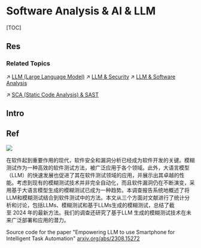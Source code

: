 # Software Analysis & AI & LLM

[TOC]



## Res
### Related Topics
↗ [LLM (Large Language Model)](../../../../🧠%20Computing%20Methodologies/👽%20Artificial%20Intelligence/🔥%20Natural%20Language%20Processing%20(NLP)/🦑%20LLM%20(Large%20Language%20Model)/LLM%20(Large%20Language%20Model).md)
↗ [LLM & Security](../../../🤖%20AI%20x%20Security/LLM%20&%20Security/LLM%20&%20Security.md)
↗ [LLM & Software Analysis](../../../../Academics%20🎓/🗒️%20My%20Academic%20Projects%20Workspace/LLM%20&%20Software%20Analysis/LLM%20&%20Software%20Analysis.md)

↗ [SCA (Static Code Analysis) & SAST](📌%20Software%20Analysis%20Basics%20Methodologies/📌%20SCA%20(Static%20Code%20Analysis)%20&%20SAST/SCA%20(Static%20Code%20Analysis)%20&%20SAST.md)



## Intro



## Ref
[通过大语言模型（LLM）识别与修复风险代码 | 字节跳动无恒实验室]: https://www.anquanke.com/post/id/289615

![](../../../../../../../Assets/Pics/Pasted%20image%2020240324141945.png)

[大模型遇上恶意软件：开启自主威胁时代 | CSDN]: http://t.csdnimg.cn/oI0OY

[👍 大模型与模糊测试进行结合的研究论文汇总｜技术进展]: https://mp.weixin.qq.com/s/DL4pGH-7nPi3eSRD-rlD-w

在软件起到重要作用的现代，软件安全和漏洞分析已经成为软件开发的关键。模糊测试作为一种高效的软件测试方法，被广泛应用于各个领域。此外，大语言模型（LLM）的快速发展也促进了其在软件测试领域的应用，并展示出其卓越的性能。考虑到现有的模糊测试技术并非完全自动化，而且软件漏洞仍在不断演变，采用基于大语言模型生成的模糊测试已成为一种趋势。本调查报告系统地概述了将LLM和模糊测试结合到软件测试中的方法。本文从三个方面对文献进行了统计分析和讨论，包括LLMs、模糊测试和基于LLMs生成的模糊测试，总结了截至 2024 年的最新方法。我们的调查还研究了基于LLM 生成的模糊测试技术在未来广泛部署和应用的潜力。

[🤔 How Effective Are They? Exploring Large Language Model Based Fuzz Driver Generation]: https://ui.adsabs.harvard.edu/abs/2023arXiv230712469Z/abstract

[🤔 AutoDroid | Github]: https://github.com/MobileLLM/AutoDroid

Source code for the paper "Empowering LLM to use Smartphone for Intelligent Task Automation"
[arxiv.org/abs/2308.15272](https://arxiv.org/abs/2308.15272 "https://arxiv.org/abs/2308.15272")

[👍 白泽SAST团队：将LLM织入SAST程序分析流程的实践]: https://mp.weixin.qq.com/s/xUpFyx8pfY8SezE8JGLFmQ

[LLM-Enhanced Static Anlysis for Pracise Identification of Vulnerable OSS Version]: https://arxiv.org/pdf/2408.07321
[AutoSafeCoder: A Multi-Agent Framework for Securing LLM Code Generation through Static Analysis and Fuzz Testing]: https://arxiv.org/abs/2409.10737
